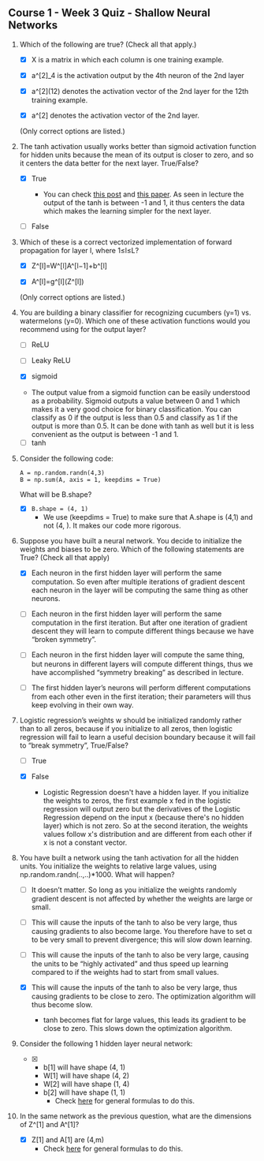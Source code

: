 ## Course 1 - Week 3 Quiz -  Shallow Neural Networks

1. Which of the following are true? (Check all that apply.)

    - [x] X is a matrix in which each column is one training example.
    
    - [x] a^[2]_4 is the activation output by the 4th neuron of the 2nd layer
    
    - [x] a^\[2\](12) denotes the activation vector of the 2nd layer for the 12th training example.
    
    - [x] a^[2] denotes the activation vector of the 2nd layer.
      
    (Only correct options are listed.)

2. The tanh activation usually works better than sigmoid activation function for hidden units because the mean of its output is closer to zero, and so it centers the data better for the next layer. True/False?

    - [x] True
        -   You can check [this post](https://stats.stackexchange.com/a/101563/169377) and [this paper](http://yann.lecun.com/exdb/publis/pdf/lecun-98b.pdf). As seen in lecture the output of the tanh is between -1 and 1, it thus centers the data which makes the learning simpler for the next layer.
    
    - [ ] False
    
3. Which of these is a correct vectorized implementation of forward propagation for layer l, where 1≤l≤L?

    - [x] Z^[l]=W^[l]A^[l−1]+b^[l]
    
    - [x] A^[l]=g^\[l](Z^[l])
    
    (Only correct options are listed.)

4. You are building a binary classifier for recognizing cucumbers (y=1) vs. watermelons (y=0). Which one of these activation functions would you recommend using for the output layer?

    - [ ] ReLU
    
    - [ ] Leaky ReLU
    
    - [x] sigmoid
    -   The output value from a sigmoid function can be easily understood as a probability. Sigmoid outputs a value between 0 and 1 which makes it a very good choice for binary classification. You can classify as 0 if the output is less than 0.5 and classify as 1 if the output is more than 0.5. It can be done with tanh as well but it is less convenient as the output is between -1 and 1.
    
    - [ ] tanh
    
5. Consider the following code:

    ```
    A = np.random.randn(4,3)
    B = np.sum(A, axis = 1, keepdims = True)
    ```
    
    What will be B.shape?
    
    - [x] `B.shape = (4, 1)`
        - We use (keepdims = True) to make sure that A.shape is (4,1) and not (4, ). It makes our code more rigorous.

6. Suppose you have built a neural network. You decide to initialize the weights and biases to be zero. Which of the following statements are True? (Check all that apply)

    - [x] Each neuron in the first hidden layer will perform the same computation. So even after multiple iterations of gradient descent each neuron in the layer will be computing the same thing as other neurons.

    - [ ] Each neuron in the first hidden layer will perform the same computation in the first iteration. But after one iteration of gradient descent they will learn to compute different things because we have “broken symmetry”.

    - [ ] Each neuron in the first hidden layer will compute the same thing, but neurons in different layers will compute different things, thus we have accomplished “symmetry breaking” as described in lecture.

    - [ ] The first hidden layer’s neurons will perform different computations from each other even in the first iteration; their parameters will thus keep evolving in their own way.
    
7. Logistic regression’s weights w should be initialized randomly rather than to all zeros, because if you initialize to all zeros, then logistic regression will fail to learn a useful decision boundary because it will fail to “break symmetry”, True/False?

    - [ ] True

    - [x] False    
        - Logistic Regression doesn't have a hidden layer. If you initialize the weights to zeros, the first example x fed in the logistic regression will output zero but the derivatives of the Logistic Regression depend on the input x (because there's no hidden layer) which is not zero. So at the second iteration, the weights values follow x's distribution and are different from each other if x is not a constant vector.

8. You have built a network using the tanh activation for all the hidden units. You initialize the weights to relative large values, using np.random.randn(..,..)*1000. What will happen?

    - [ ] It doesn’t matter. So long as you initialize the weights randomly gradient descent is not affected by whether the weights are large or small.

    - [ ] This will cause the inputs of the tanh to also be very large, thus causing gradients to also become large. You therefore have to set α to be very small to prevent divergence; this will slow down learning.

    - [ ] This will cause the inputs of the tanh to also be very large, causing the units to be “highly activated” and thus speed up learning compared to if the weights had to start from small values.

    - [x] This will cause the inputs of the tanh to also be very large, thus causing gradients to be close to zero. The optimization algorithm will thus become slow.
        - tanh becomes flat for large values, this leads its gradient to be close to zero. This slows down the optimization algorithm.
    
9. Consider the following 1 hidden layer neural network:

    - [x] 
        - b[1] will have shape (4, 1)
        - W[1] will have shape (4, 2)
        - W[2] will have shape (1, 4)
        - b[2] will have shape (1, 1)
            - Check [here](https://user-images.githubusercontent.com/14886380/29200515-7fdd1548-7e88-11e7-9d05-0878fe96bcfa.png) for general formulas to do this.
    
10. In the same network as the previous question, what are the dimensions of Z^[1] and A^[1]?

    - [x] Z[1] and A[1] are (4,m)
        - Check [here](https://user-images.githubusercontent.com/14886380/29200515-7fdd1548-7e88-11e7-9d05-0878fe96bcfa.png) for general formulas to do this.